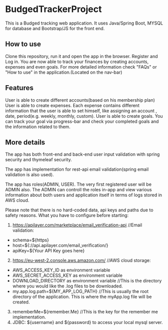 # BudgedTrackerProject
This is a Budged tracking web application.
It uses Java/Spring Boot, MYSQL for database and Bootstrap/JS for the front end.

## How to use
Clone this repository, run it and open the app in the browser.
Register and Log in.
You are now able to track your finances by creating accounts, expenses and even goals.
For more detailed information check "FAQs" or "How to use" in the application.(Located on the nav-bar)

## Features
User is able to create different accounts(based on his membership plan)
User is able to create expenses. Each expense contains different information that the user is able to set himself, like assigning an account , date, period(e.g. weekly, monthly, custom).
User is able to create goals. You can track your goal via progress-bar and check your completed goals and the information related to them.

## More details
The app has both front-end and back-end user input validation with spring security and thymeleaf security.

The app has implementation for rest-api email validation(spring email validation is also used).

The app has roles(ADMIN, USER). The very first registered user will be ADMIN also. The ADMIN can controll the roles in-app and view various information about both users and application itself in terms of logs stored in AWS cloud.

Please note that there is no hard-coded data, api keys and paths due to safety reasons. What you have to configure before starting:

1. https://apilayer.com/marketplace/email_verification-api //Email validation:
 - schema=${https}
 - host=${://api.apilayer.com/email_verification/}
 - apiKey=${Your API Key goes here}
  
2. https://eu-west-2.console.aws.amazon.com/  //AWS cloud storage:
 + AWS_ACCESS_KEY_ID as environment variable
 + AWS_SECRET_ACCESS_KEY as environment variable
 + DOWNLOAD_DIRECTORY as environment variable  //This is the directory where you would like the .log files to be downloaded.
 + my.app.log.path=${MY_APP_LOG_PATH}  //This is usually the root directory of the application. This is where the myApp.log file will be created.

3. rememberMe=${remember.Me}  //This is the key for the remember me implementation.
4. JDBC: ${username} and ${password} to access your local mysql server.
  
 
 

